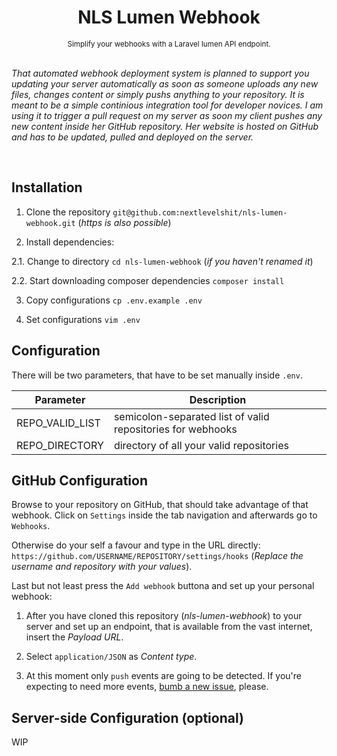 <div align="center">
  <h1>NLS Lumen Webhook</h1>
  <sup>Simplify your webhooks with a Laravel lumen API endpoint.</sup>
</div>

<br>

*That automated webhook deployment system is planned to support you updating your server automatically as soon as someone uploads any new files, changes content or simply pushs anything to your repository. It is meant to be a simple continious integration tool for developer novices. I am using it to trigger a pull request on my server as soon my client pushes any new content inside her GitHub repository. Her website is hosted on GitHub and has to be updated, pulled and deployed on the server.*

<br>

## Installation

1. Clone the repository `git@github.com:nextlevelshit/nls-lumen-webhook.git` (*https is also possible*)

2. Install dependencies:

  2.1. Change to directory `cd nls-lumen-webhook` (*if you haven't renamed it*)
 
  2.2. Start downloading composer dependencies `composer install`

3. Copy configurations `cp .env.example .env`

4. Set configurations `vim .env`

## Configuration

There will be two parameters, that have to be set manually inside `.env`.

| Parameter       | Description                                                 |
|-----------------|-------------------------------------------------------------|
| REPO_VALID_LIST | semicolon-separated list of valid repositories for webhooks |
| REPO_DIRECTORY  | directory of all your valid repositories                    |

## GitHub Configuration

Browse to your repository on GitHub, that should take advantage of that webhook. Click on `Settings` inside the tab navigation and afterwards go to `Webhooks`.

Otherwise do your self a favour and type in the URL directly: `https://github.com/USERNAME/REPOSITORY/settings/hooks` (*Replace the username and repository with your values*).

Last but not least press the `Add webhook` buttona and set up your personal webhook:

1. After you have cloned this repository (*nls-lumen-webhook*) to your server and set up an endpoint, that is available from the vast internet, insert the *Payload URL*.

2. Select `application/JSON` as *Content type*. 

3. At this moment only `push` events are going to be detected. If you're expecting to need more events, [bumb a new issue](https://github.com/nextlevelshit/nls-lumen-webhook/issues), please.

## Server-side Configuration (optional)

WIP
